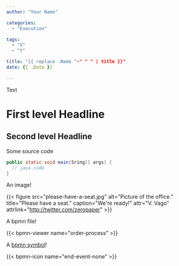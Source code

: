 ```yaml
---
author: "Your Name"

categories:
  - "Execution"

tags:
  - "X"
  - "Y"

title: "{{ replace .Name "-" " " | title }}"
date: {{ .Date }}

---
```


Text

# First level Headline

## Second level Headline

Some source code

```java
public static void main(Sring[] args) {
  // java code
}
```

An image!

{{< figure src="please-have-a-seat.jpg" alt="Picture of the office." title="Please have a seat." caption="We're ready!" attr="V. Vago" attrlink="http://twitter.com/zeropaper" >}}

A bpmn file!

{{< bpmn-viewer name="order-process" >}}

A [bpmn symbol](http://github.com/bpmn-io/bpmn-font)!

<div>{{< bpmn-icon name="end-event-none" >}}</div>
